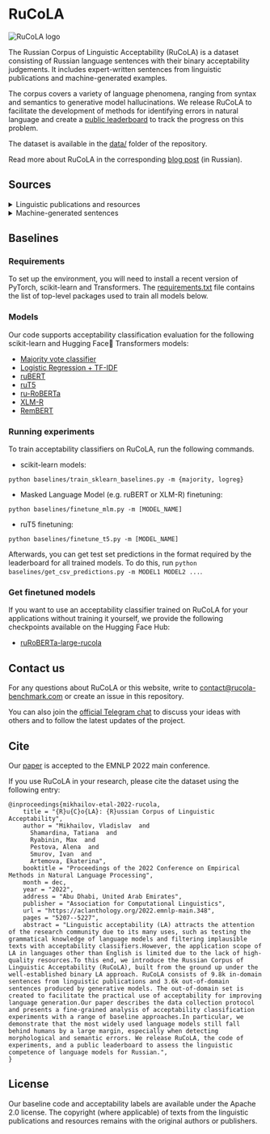 # RuCoLA

![RuCoLA logo](logo.png)

The Russian Corpus of Linguistic Acceptability (RuCoLA) is a dataset consisting of Russian language sentences with their binary acceptability judgements. It includes expert-written sentences from linguistic publications and machine-generated examples.

The corpus covers a variety of language phenomena, ranging from syntax and semantics to generative model hallucinations. We release RuCoLA to facilitate the development of methods for identifying errors in natural language and create a [public leaderboard](https://rucola-benchmark.com/) to track the progress on this problem.

The dataset is available in the [data/](./data) folder of the repository. 

Read more about RuCoLA in the corresponding [blog post](https://habr.com/ru/post/667336/) (in Russian).

## Sources
<details>
    <summary>Linguistic publications and resources</summary>

|Original source   |Transliterated source   |Source id   | 
|---|---|---|
|[Проект корпусного описания русской грамматики](http://rusgram.ru)   | [Proekt korpusnogo opisaniya russkoj grammatiki](http://rusgram.ru/)|Rusgram   |
|Тестелец, Я.Г., 2001. *Введение в общий синтаксис*. Федеральное государственное бюджетное образовательное учреждение высшего образования Российский государственный гуманитарный университет.|Yakov Testelets. 2001. Vvedeniye v obschiy sintaksis. Russian State University for the Humanities.   |Testelets   |
|Лютикова, Е.А., 2010. *К вопросу о категориальном статусе именных групп в русском языке*. Вестник Московского университета. Серия 9. Филология, (6), pp.36-76.   |Ekaterina Lutikova. 2010. K voprosu o kategorial’nom statuse imennykh grup v russkom yazyke. Moscow University Philology Bulletin.   |Lutikova   |
|Митренина, О.В., Романова, Е.Е. and Слюсарь, Н.А., 2017. *Введение в генеративную грамматику*. Общество с ограниченной ответственностью "Книжный дом ЛИБРОКОМ".   |Olga Mitrenina et al. 2017. Vvedeniye v generativnuyu grammatiku. Limited Liability Company “LIBROCOM”. |Mitrenina   |
|Падучева, Е.В., 2004. *Динамические модели в семантике лексики*. М.: Языки славянской культуры.| Elena Paducheva. 2004. Dinamicheskiye modeli v semantike leksiki. Languages of Slavonic culture. |Paducheva2004    |
|Падучева, Е.В., 2010. *Семантические исследования: Семантика времени и вида в русском языке; Семантика нарратива*. М.: Языки славянской культуры. | Elena Paducheva. 2010. Semanticheskiye issledovaniya: Semantika vremeni i vida v russkom yazyke; Semantika narrativa. Languages of Slavonic culture.|Paducheva2010    |
|Падучева, Е.В., 2013. *Русское отрицательное предложение*. М.: Языки славянской культуры |Elena Paducheva. 2013. Russkoye otritsatel’noye predlozheniye. Languages of Slavonic culture.  |Paducheva2013   |
|Селиверстова, О.Н., 2004. *Труды по семантике*. М.: Языки славянской культуры | Olga Seliverstova. 2004. Trudy po semantike. Languages of Slavonic culture.|Seliverstova    |
| Набор данных ЕГЭ по русскому языку | Shavrina et al. 2020. [Humans Keep It One Hundred: an Overview of AI Journey](https://aclanthology.org/2020.lrec-1.277/) |USE5, USE7, USE8    | 

</details>


<details>
    <summary>Machine-generated sentences</summary>
<br>

**Datasets**

|Original source |Source id|
|---|---|
|Mikel Artetxe and Holger Schwenk. 2019. [Massively Multilingual Sentence Embeddings for Zero-Shot Cross-Lingual Transfer and Beyond](https://direct.mit.edu/tacl/article/doi/10.1162/tacl_a_00288/43523/Massively-Multilingual-Sentence-Embeddings-for)|Tatoeba    |
|Holger Schwenk et al. 2021. [WikiMatrix: Mining 135M Parallel Sentences in 1620 Language Pairs from Wikipedia](https://aclanthology.org/2021.eacl-main.115/)|WikiMatrix    |
|Ye Qi et al. 2018. [When and Why Are Pre-Trained Word Embeddings Useful for Neural Machine Translation?](https://aclanthology.org/N18-2084/)|TED    |
|Alexandra Antonova and Alexey Misyurev. 2011. [Building a Web-Based Parallel Corpus and Filtering Out Machine-Translated Text](https://aclanthology.org/W11-1218/)|YandexCorpus    |

**Models**

[EasyNMT models](https://github.com/UKPLab/EasyNMT):
1. OPUS-MT. Jörg Tiedemann and Santhosh Thottingal. 2020. [OPUS-MT – Building open translation services for the World](https://aclanthology.org/2020.eamt-1.61/)
2. M-BART50. Yuqing Tang et al. 2020. [Multilingual Translation with Extensible Multilingual Pretraining and Finetuning](https://arxiv.org/abs/2008.00401)
3. M2M-100. Angela Fan et al. 2021. [Beyond English-Centric Multilingual Machine Translation](https://jmlr.org/papers/volume22/20-1307/20-1307.pdf)

[Paraphrase generation models](https://github.com/RussianNLP/russian_paraphrasers):
1. [ruGPT2-Large](https://huggingface.co/sberbank-ai/rugpt2large)
2. [ruT5](https://huggingface.co/cointegrated/rut5-base-paraphraser)
3. mT5. Linting Xue et al. 2021. [mT5: A Massively Multilingual Pre-trained Text-to-Text Transformer](https://aclanthology.org/2021.naacl-main.41/)

</details>


## Baselines
### Requirements
To set up the environment, you will need to install a recent version of PyTorch, scikit-learn and Transformers. 
The [requirements.txt](./baselines/requirements.txt) file contains the list of top-level packages used to train all models below.

### Models
Our code supports acceptability classification evaluation for the following scikit-learn and Hugging Face🤗 Transformers models:
* [Majority vote classifier](https://scikit-learn.org/stable/modules/generated/sklearn.dummy.DummyClassifier.html)
* [Logistic Regression + TF-IDF](https://scikit-learn.org/stable/modules/generated/sklearn.linear_model.LogisticRegression.html)
* [ruBERT](https://huggingface.co/sberbank-ai/ruBert-base)
* [ruT5](https://huggingface.co/sberbank-ai/ruT5-base)
* [ru-RoBERTa](https://huggingface.co/sberbank-ai/ruRoberta-large)
* [XLM-R](https://huggingface.co/xlm-roberta-base)
* [RemBERT](https://huggingface.co/google/rembert)


### Running experiments
To train acceptability classifiers on RuCoLA, run the following commands.

* scikit-learn models:
```
python baselines/train_sklearn_baselines.py -m {majority, logreg}
```

* Masked Language Model (e.g. ruBERT or XLM-R) finetuning:
```
python baselines/finetune_mlm.py -m [MODEL_NAME]
```

* ruT5 finetuning:
```
python baselines/finetune_t5.py -m [MODEL_NAME]
```

Afterwards, you can get test set predictions in the format required by the leaderboard for all trained models.
To do this, run `python baselines/get_csv_predictions.py -m MODEL1 MODEL2 ...`.

### Get finetuned models
If you want to use an acceptability classifier trained on RuCoLA for your applications without training it yourself, 
we provide the following checkpoints available on the Hugging Face Hub:
* [ruRoBERTa-large-rucola](https://huggingface.co/RussianNLP/ruRoBERTa-large-rucola)

## Contact us
For any questions about RuCoLA or this website, write to [contact@rucola-benchmark.com](mailto:contact@rucola-benchmark.com) or create an issue in this repository.

You can also join the [official Telegram chat](https://t.me/RuCoLA_benchmark) to discuss your ideas with others and to follow the latest updates of the project.

## Cite
Our [paper](https://arxiv.org/abs/2210.12814) is accepted to the EMNLP 2022 main conference. 

If you use RuCoLA in your research, please cite the dataset using the following entry:
```
@inproceedings{mikhailov-etal-2022-rucola,
    title = "{R}u{C}o{LA}: {R}ussian Corpus of Linguistic Acceptability",
    author = "Mikhailov, Vladislav  and
      Shamardina, Tatiana  and
      Ryabinin, Max  and
      Pestova, Alena  and
      Smurov, Ivan  and
      Artemova, Ekaterina",
    booktitle = "Proceedings of the 2022 Conference on Empirical Methods in Natural Language Processing",
    month = dec,
    year = "2022",
    address = "Abu Dhabi, United Arab Emirates",
    publisher = "Association for Computational Linguistics",
    url = "https://aclanthology.org/2022.emnlp-main.348",
    pages = "5207--5227",
    abstract = "Linguistic acceptability (LA) attracts the attention of the research community due to its many uses, such as testing the grammatical knowledge of language models and filtering implausible texts with acceptability classifiers.However, the application scope of LA in languages other than English is limited due to the lack of high-quality resources.To this end, we introduce the Russian Corpus of Linguistic Acceptability (RuCoLA), built from the ground up under the well-established binary LA approach. RuCoLA consists of 9.8k in-domain sentences from linguistic publications and 3.6k out-of-domain sentences produced by generative models. The out-of-domain set is created to facilitate the practical use of acceptability for improving language generation.Our paper describes the data collection protocol and presents a fine-grained analysis of acceptability classification experiments with a range of baseline approaches.In particular, we demonstrate that the most widely used language models still fall behind humans by a large margin, especially when detecting morphological and semantic errors. We release RuCoLA, the code of experiments, and a public leaderboard to assess the linguistic competence of language models for Russian.",
}
```

## License
Our baseline code and acceptability labels are available under the Apache 2.0 license. The copyright (where applicable) of texts from the linguistic publications and resources remains with the original authors or publishers.

